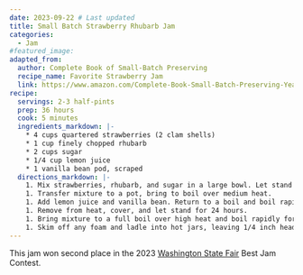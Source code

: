 ```yaml
---
date: 2023-09-22 # Last updated
title: Small Batch Strawberry Rhubarb Jam
categories:
  - Jam
#featured_image:
adapted_from:
  author: Complete Book of Small-Batch Preserving
  recipe_name: Favorite Strawberry Jam
  link: https://www.amazon.com/Complete-Book-Small-Batch-Preserving-Year-Round/dp/1554072565
recipe:
  servings: 2-3 half-pints
  prep: 36 hours
  cook: 5 minutes
  ingredients_markdown: |-
    * 4 cups quartered strawberries (2 clam shells)
    * 1 cup finely chopped rhubarb
    * 2 cups sugar
    * 1/4 cup lemon juice
    * 1 vanilla bean pod, scraped
  directions_markdown: |-
    1. Mix strawberries, rhubarb, and sugar in a large bowl. Let stand for 8 hours, stirring occasionally.
    1. Transfer mixture to a pot, bring to boil over medium heat.
    1. Add lemon juice and vanilla bean. Return to a boil and boil rapidly for 5 minutes.
    1. Remove from heat, cover, and let stand for 24 hours.
    1. Bring mixture to a full boil over high heat and boil rapidly for 5 minutes, stirring constantly. Remove from heat.
    1. Skim off any foam and ladle into hot jars, leaving 1/4 inch headspace. Process in a boiling water bath for 10 minutes.
---
```

This jam won second place in the 2023 [Washington State Fair](https://www.thefair.com/) Best Jam Contest.
